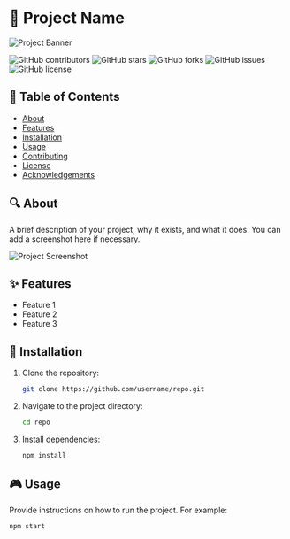 # 🚀 Project Name

![Project Banner](https://via.placeholder.com/1200x300.png?text=Project+Banner)

![GitHub contributors](https://img.shields.io/github/contributors/Shri5001/Shri5001)
![GitHub stars](https://img.shields.io/github/stars/Shri5001/Shri5001)
![GitHub forks](https://img.shields.io/github/forks/Shri5001/Shri5001)
![GitHub issues](https://img.shields.io/github/issues/Shri5001/Shri5001)
![GitHub license](https://img.shields.io/github/license/Shri5001/Shri5001)

## 📝 Table of Contents
- [About](#about)
- [Features](#features)
- [Installation](#installation)
- [Usage](#usage)
- [Contributing](#contributing)
- [License](#license)
- [Acknowledgements](#acknowledgements)

## 🔍 About
A brief description of your project, why it exists, and what it does. You can add a screenshot here if necessary.

![Project Screenshot](https://via.placeholder.com/800x400.png?text=Project+Screenshot)

## ✨ Features
- Feature 1
- Feature 2
- Feature 3

## 🚀 Installation

1. Clone the repository:
    ```bash
    git clone https://github.com/username/repo.git
    ```

2. Navigate to the project directory:
    ```bash
    cd repo
    ```

3. Install dependencies:
    ```bash
    npm install
    ```

## 🎮 Usage
Provide instructions on how to run the project. For example:

```bash
npm start
